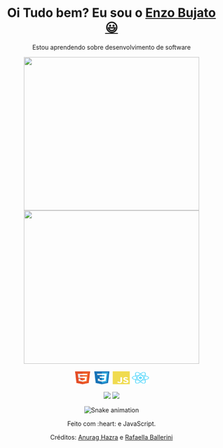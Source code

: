 <div>
  <h1 align="center">
    Oi Tudo bem? Eu sou o 
    <a href="https://www.linkedin.com/in/enzo-bujato-a9b93a236/">Enzo Bujato 😃</a>
  </h1>
  
  <p align="center">
    Estou aprendendo sobre desenvolvimento de software
  </p>
</div>

<div align="center" href="https://github.com/anuraghazra/github-readme-stats">
  <a href="https://github.com/anuraghazra/github-readme-stats">
    <img align="center" height="350" width="400" src="https://github-readme-stats.vercel.app/api?username=bujato&show_icons=true&theme=github_dark&layout=compact&hide_border=true" />
  </a>
  <a href="https://github.com/anuraghazra/convoychat">
    <img align="center" height="350" width="400" src="https://github-readme-stats.vercel.app/api/top-langs/?username=bujato&theme=github_dark&layout=compact&hide_border=true" />
  </a>
</div>

<div align="center" valign="top"><br>
  <img align="center" alt="HTML" height="30" width="40" src="https://raw.githubusercontent.com/devicons/devicon/master/icons/html5/html5-original.svg">
  <img align="center" alt="CSS" height="30" width="40" src="https://raw.githubusercontent.com/devicons/devicon/master/icons/css3/css3-original.svg">
  <img align="center" alt="Js" height="30" width="40" src="https://raw.githubusercontent.com/devicons/devicon/master/icons/javascript/javascript-plain.svg">
  <img align="center" alt="React" height="30" width="40" src="https://raw.githubusercontent.com/devicons/devicon/master/icons/react/react-original.svg">
</div><br>

<div align="center">
  <a href="https://www.instagram.com/bujato_enzo/" target="_blank"><img src="https://img.shields.io/badge/-Instagram-%23E4405F?style=for-the-badge&logo=instagram&logoColor=white" target="_blank"></a>
  <a href="https://www.linkedin.com/in/enzo-bujato-a9b93a236/" target="_blank"><img src="https://img.shields.io/badge/-LinkedIn-%230077B5?style=for-the-badge&logo=linkedin&logoColor=white" target="_blank"></a> 
<div align="center">

 ![Snake animation](https://github.com/bujato/bujato/blob/output/github-contribution-grid-snake.svg)
  
</div>

<div align="center">
  <p>Feito com :heart: e JavaScript.</p>
  <p>Créditos: <a href="https://github.com/anuraghazra/github-readme-stats">Anurag Hazra</a> e <a href="https://github.com/rafaballerini">Rafaella Ballerini</a></p>
</div>
